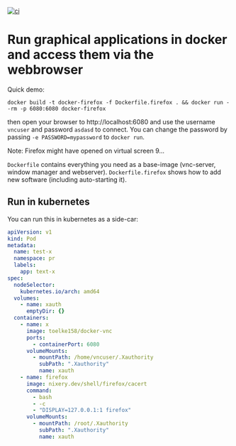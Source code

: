 [![ci](https://github.com/toelke/docker-vnc/actions/workflows/build-docker.yaml/badge.svg?branch=main)](https://github.com/toelke/docker-vnc/actions/workflows/build-docker.yaml)

# Run graphical applications in docker and access them via the webbrowser

Quick demo:

```shell
docker build -t docker-firefox -f Dockerfile.firefox . && docker run --rm -p 6080:6080 docker-firefox
```

then open your browser to http://localhost:6080 and use the username `vncuser` and password `asdasd` to connect. You can change the password by passing `-e PASSWORD=mypassword` to `docker run`.

Note: Firefox might have opened on virtual screen 9...

`Dockerfile` contains everything you need as a base-image (vnc-server, window manager and webserver). `Dockerfile.firefox` shows how to add new software (including auto-starting it).

## Run in kubernetes

You can run this in kubernetes as a side-car:

```yaml
apiVersion: v1
kind: Pod
metadata:
  name: test-x
  namespace: pr
  labels:
    app: text-x
spec:
  nodeSelector:
    kubernetes.io/arch: amd64
  volumes:
    - name: xauth
      emptyDir: {}
  containers:
    - name: x
      image: toelke158/docker-vnc
      ports:
        - containerPort: 6080
      volumeMounts:
        - mountPath: /home/vncuser/.Xauthority
          subPath: ".Xauthority"
          name: xauth
    - name: firefox
      image: nixery.dev/shell/firefox/cacert
      command:
        - bash
        - -c
        - "DISPLAY=127.0.0.1:1 firefox"
      volumeMounts:
        - mountPath: /root/.Xauthority
          subPath: ".Xauthority"
          name: xauth
```
